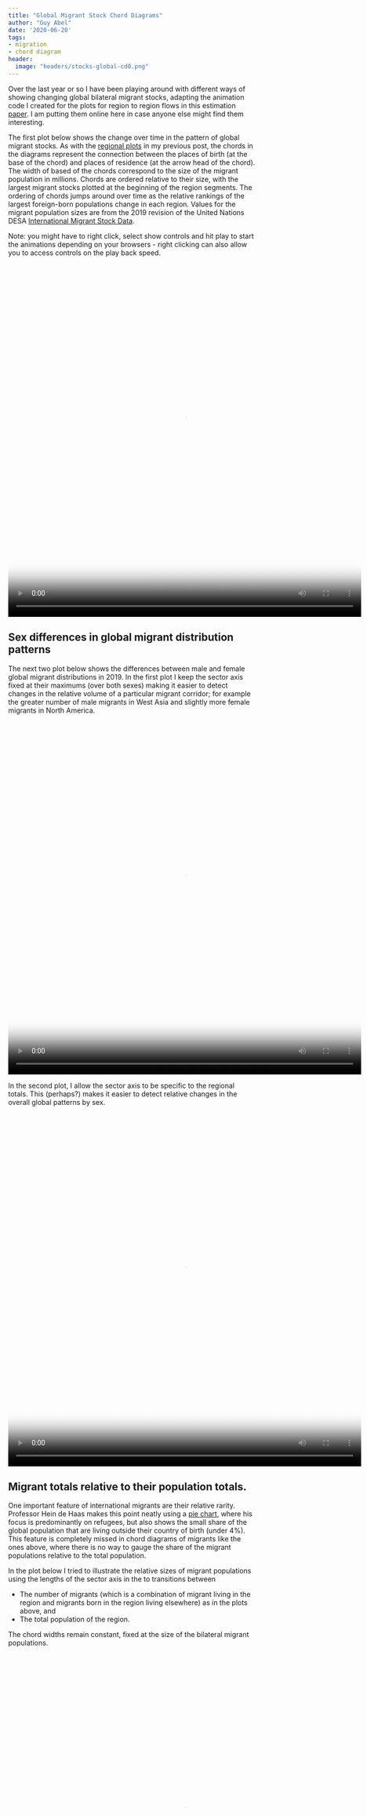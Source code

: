 ```yaml
---
title: "Global Migrant Stock Chord Diagrams"
author: "Guy Abel"
date: '2020-06-20'
tags:
- migration
- chord diagram
header:
  image: "headers/stocks-global-cd0.png"
---
```


Over the last year or so I have been playing around with different ways of showing changing global bilateral migrant stocks, adapting the animation code I created for the plots for region to region flows in this estimation [paper](https://www.nature.com/articles/s41597-019-0089-3). I am putting them online here in case anyone else might find them interesting.

The first plot below shows the change over time in the pattern of global migrant stocks. As with the [regional plots](http://guyabel.com/post/migrant-stock-chord-digrams) in my previous post, the chords in the diagrams represent the connection between the places of birth (at the base of the chord) and places of residence (at the arrow head of the chord). The width of based of the chords correspond to the size of the migrant population in millions. Chords are ordered relative to their size, with the largest migrant stocks plotted at the beginning of the region segments. The ordering of chords jumps around over time as the relative rankings of the largest foreign-born populations change in each region. Values for the migrant population sizes are from the 2019 revision of the United Nations DESA [International Migrant Stock Data](https://www.un.org/en/development/desa/population/migration/data/estimates2/estimates19.asp). 

Note: you might have to right click, select show controls and hit play to start the animations depending on your browsers - right clicking can also allow you to access controls on the play back speed.

<video loop="loop" width="720" height="720" poster="/img/ims-abel-global.png" controls>
  <source src="/img/ims-abel-global.mp4" type="video/mp4" />
</video>

## Sex differences in global migrant distribution patterns

The next two plot below shows the differences between male and female global migrant distributions in 2019. In the first plot I keep the sector axis fixed at their maximums (over both sexes) making it easier to detect changes in the relative volume of a particular migrant corridor; for example the greater number of male migrants in West Asia and slightly more female migrants in North America.

<video loop="loop" width="720" height="720" poster="/img/ims-abel-sex1.png" controls>
  <source src="/img/ims-abel-sex1.mp4" type="video/mp4" />
</video>

In the second plot, I allow the sector axis to be specific to the regional totals. This (perhaps?) makes it easier to detect relative changes in the overall global patterns by sex. 

<video loop="loop" width="720" height="720" poster="/img/ims-abel-sex2.png" controls>
  <source src="/img/ims-abel-sex2.mp4" type="video/mp4" />
</video>


## Migrant totals relative to their population totals.
 
One important feature of international migrants are their relative rarity. Professor Hein de Haas makes this point neatly using a [pie chart](http://heindehaas.blogspot.com/2016/08/refugees-small-and-relatively-stable.html), where his focus is predominantly on refugees, but also shows the small share of the global population that are living outside their country of birth (under 4%). This feature is completely missed in chord diagrams of migrants like the ones above, where there is no way to gauge the share of the migrant populations relative to the total population. 

In the plot below I tried to illustrate the relative sizes of migrant populations using the lengths of the sector axis in the to transitions between 

  - The number of migrants (which is a combination of migrant living in the region and migrants born in the region living elsewhere) as in the plots above, and  
  - The total population of the region.
    
The chord widths remain constant, fixed at the size of the bilateral migrant populations.

<video loop="loop" width="720" height="720" poster="/img/ims-abel-pop.png" controls>
  <source src="/img/ims-abel-pop.mp4" type="video/mp4" />
</video>


## R Code

These plots were all produced in R, primarily using the `chordDiagram()` function in the  [circlize](https://jokergoo.github.io/circlize_book/book/the-chorddiagram-function.html) package. A while ago I wrote a [post](http://guyabel.com/post/animated-directional-chord-diagrams) with more details on creating animated chord diagrams. The specific code for the plots above gets a bit overwhelming (and is poorly commented) so I am hesitant to put it on Github, especially becuase the more complicated parts for defining the lines for the global regions can now be done much more easily using the new `group` argument in the `chordDiagram()` function, as descirbed in a recent [post](https://jokergoo.github.io/2020/06/08/multiple-group-chord-diagram/) by Zuguang Gu.

